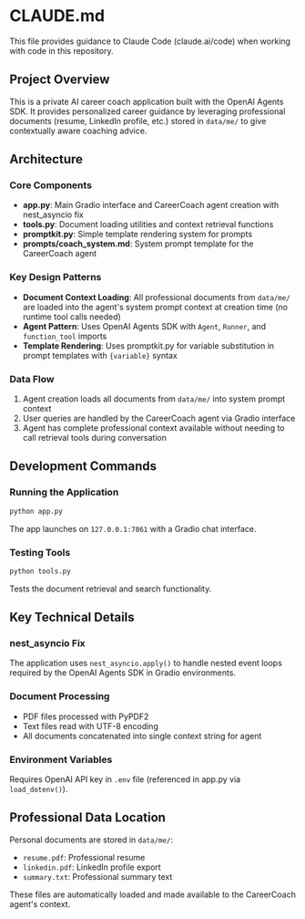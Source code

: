 # CLAUDE.md

This file provides guidance to Claude Code (claude.ai/code) when working with code in this repository.

## Project Overview

This is a private AI career coach application built with the OpenAI Agents SDK. It provides personalized career guidance by leveraging professional documents (resume, LinkedIn profile, etc.) stored in `data/me/` to give contextually aware coaching advice.

## Architecture

### Core Components
- **app.py**: Main Gradio interface and CareerCoach agent creation with nest_asyncio fix
- **tools.py**: Document loading utilities and context retrieval functions
- **promptkit.py**: Simple template rendering system for prompts
- **prompts/coach_system.md**: System prompt template for the CareerCoach agent

### Key Design Patterns
- **Document Context Loading**: All professional documents from `data/me/` are loaded into the agent's system prompt context at creation time (no runtime tool calls needed)
- **Agent Pattern**: Uses OpenAI Agents SDK with `Agent`, `Runner`, and `function_tool` imports
- **Template Rendering**: Uses promptkit.py for variable substitution in prompt templates with `{variable}` syntax

### Data Flow
1. Agent creation loads all documents from `data/me/` into system prompt context
2. User queries are handled by the CareerCoach agent via Gradio interface
3. Agent has complete professional context available without needing to call retrieval tools during conversation

## Development Commands

### Running the Application
```bash
python app.py
```
The app launches on `127.0.0.1:7861` with a Gradio chat interface.

### Testing Tools
```bash
python tools.py
```
Tests the document retrieval and search functionality.

## Key Technical Details

### nest_asyncio Fix
The application uses `nest_asyncio.apply()` to handle nested event loops required by the OpenAI Agents SDK in Gradio environments.

### Document Processing
- PDF files processed with PyPDF2
- Text files read with UTF-8 encoding
- All documents concatenated into single context string for agent

### Environment Variables
Requires OpenAI API key in `.env` file (referenced in app.py via `load_dotenv()`).

## Professional Data Location

Personal documents are stored in `data/me/`:
- `resume.pdf`: Professional resume
- `linkedin.pdf`: LinkedIn profile export
- `summary.txt`: Professional summary text

These files are automatically loaded and made available to the CareerCoach agent's context.